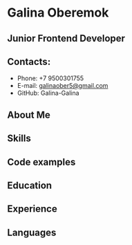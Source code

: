 # Galina Oberemok


## Junior Frontend Developer


## Contacts:
* Phone: +7 9500301755
* E-mail: galinaober5@gmail.com
* GitHub: Galina-Galina



## About Me


## Skills


## Code examples


## Education


## Experience


## Languages
